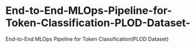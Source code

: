 # End-to-End-MLOps-Pipeline-for-Token-Classification-PLOD-Dataset-
 End-to-End MLOps Pipeline for Token Classification(PLOD Dataset)
